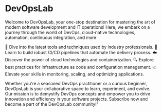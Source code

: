 # DevOpsLab
Welcome to DevOpsLab, your one-stop destination for mastering the art of modern software development and IT operations! Here, we embark on a journey through the world of DevOps, cloud-native technologies, automation, continuous integration, and more

🔧 Dive into the latest tools and techniques used by industry professionals.
🚀 Learn to build robust CI/CD pipelines that automate the delivery process.
☁️ Discover the power of cloud technologies and containerization.
🔍 Explore best practices for infrastructure as code and configuration management.
📈 Elevate your skills in monitoring, scaling, and optimizing applications.

Whether you're a seasoned DevOps practitioner or a curious beginner, DevOpsLab is your collaborative space to learn, experiment, and evolve. Our mission is to demystify DevOps concepts and empower you to drive innovation and efficiency in your software projects. Subscribe now and become a part of the DevOpsLab community!"